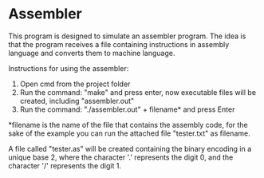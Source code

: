 # Assembler
This program is designed to simulate an assembler program. The idea is that the program receives a file containing instructions in assembly language and converts them to machine language.

Instructions for using the assembler: 
1. Open cmd from the project folder
2. Run the command: "make" and press enter, now executable files will be created, including "assembler.out"
3. Run the command: "./assembler.out" + filename* and press Enter

*filename is the name of the file that contains the assembly code, for the sake of the example you can run the attached file "tester.txt" as filename.

A file called "tester.as" will be created containing the binary encoding in a unique base 2, where the character '.' represents the digit 0, and the character '/' represents the digit 1.
